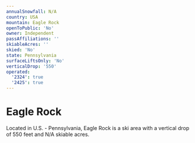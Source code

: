 ```yaml
---
annualSnowfall: N/A
country: USA
mountain: Eagle Rock
openToPublic: 'No'
owner: Independent
passAffiliations: ''
skiableAcres: ''
skied: 'No'
state: Pennsylvania
surfaceLiftsOnly: 'No'
verticalDrop: '550'
operated:
  '2324': true
  '2425': true
---
```



# Eagle Rock

Located in U.S. - Pennsylvania, Eagle Rock is a ski area with a vertical drop of 550 feet and N/A skiable acres.
